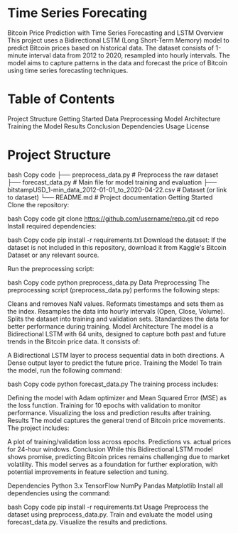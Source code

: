 # Time Series Forecating
Bitcoin Price Prediction with Time Series Forecasting and LSTM
Overview
This project uses a Bidirectional LSTM (Long Short-Term Memory) model to predict Bitcoin prices based on historical data. The dataset consists of 1-minute interval data from 2012 to 2020, resampled into hourly intervals. The model aims to capture patterns in the data and forecast the price of Bitcoin using time series forecasting techniques.

# Table of Contents
Project Structure
Getting Started
Data Preprocessing
Model Architecture
Training the Model
Results
Conclusion
Dependencies
Usage
License

# Project Structure
bash
Copy code
├── preprocess_data.py        # Preprocess the raw dataset
├── forecast_data.py          # Main file for model training and evaluation
├── bitstampUSD_1-min_data_2012-01-01_to_2020-04-22.csv # Dataset (or link to dataset)
└── README.md                 # Project documentation
Getting Started
Clone the repository:

bash
Copy code
git clone https://github.com/username/repo.git
cd repo
Install required dependencies:

bash
Copy code
pip install -r requirements.txt
Download the dataset:
If the dataset is not included in this repository, download it from Kaggle's Bitcoin Dataset or any relevant source.

Run the preprocessing script:

bash
Copy code
python preprocess_data.py
Data Preprocessing
The preprocessing script (preprocess_data.py) performs the following steps:

Cleans and removes NaN values.
Reformats timestamps and sets them as the index.
Resamples the data into hourly intervals (Open, Close, Volume).
Splits the dataset into training and validation sets.
Standardizes the data for better performance during training.
Model Architecture
The model is a Bidirectional LSTM with 64 units, designed to capture both past and future trends in the Bitcoin price data. It consists of:

A Bidirectional LSTM layer to process sequential data in both directions.
A Dense output layer to predict the future price.
Training the Model
To train the model, run the following command:

bash
Copy code
python forecast_data.py
The training process includes:

Defining the model with Adam optimizer and Mean Squared Error (MSE) as the loss function.
Training for 10 epochs with validation to monitor performance.
Visualizing the loss and prediction results after training.
Results
The model captures the general trend of Bitcoin price movements. The project includes:

A plot of training/validation loss across epochs.
Predictions vs. actual prices for 24-hour windows.
Conclusion
While this Bidirectional LSTM model shows promise, predicting Bitcoin prices remains challenging due to market volatility. This model serves as a foundation for further exploration, with potential improvements in feature selection and tuning.

Dependencies
Python 3.x
TensorFlow
NumPy
Pandas
Matplotlib
Install all dependencies using the command:

bash
Copy code
pip install -r requirements.txt
Usage
Preprocess the dataset using preprocess_data.py.
Train and evaluate the model using forecast_data.py.
Visualize the results and predictions.